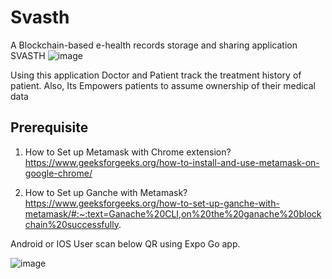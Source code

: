 # Svasth

A Blockchain-based e-health records storage and sharing application SVASTH
![image](https://user-images.githubusercontent.com/42957988/177020817-1fa1a707-c04c-46c8-a4d2-71183be4cde1.png)

Using this application Doctor and Patient track the treatment history of patient.
Also, Its Empowers patients to assume ownership of their medical data

## Prerequisite

1. How to Set up Metamask with Chrome extension?
https://www.geeksforgeeks.org/how-to-install-and-use-metamask-on-google-chrome/

2. How to Set up Ganche with Metamask?
https://www.geeksforgeeks.org/how-to-set-up-ganche-with-metamask/#:~:text=Ganache%20CLI,on%20the%20ganache%20blockchain%20successfully.

Android or IOS User scan below QR using Expo Go app.

![image](https://user-images.githubusercontent.com/42957988/177020799-48c03465-00d8-4196-8cdb-cfa3291c7f27.png)


